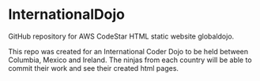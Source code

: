 # InternationalDojo
GitHub repository for AWS CodeStar HTML static website globaldojo.

This repo was created for an International Coder Dojo to be held between Columbia, Mexico and Ireland.
The ninjas from each country will be able to commit their work and see their created html pages. 
